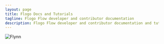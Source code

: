 ```yaml
---
layout: page
title: Flogo Docs and Tutorials
tagline: Flogo Flow developer and contributor documentation
description: Flogo Flow developer and contributor documentation and tutorials
---
```


![Flynn](/flogo/images/Flynn1.png)